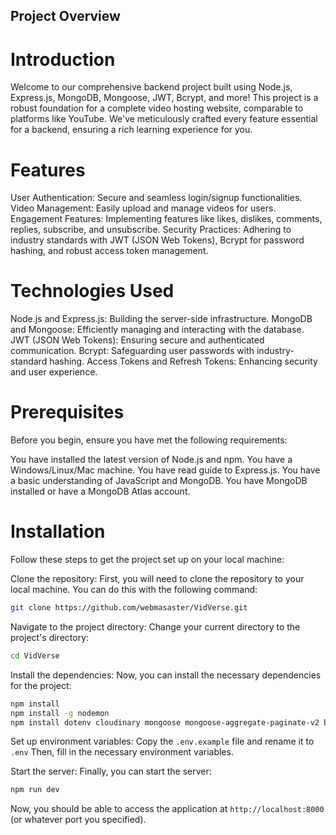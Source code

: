 ## Project Overview
# Introduction
Welcome to our comprehensive backend project built using Node.js, Express.js, MongoDB, Mongoose, JWT, Bcrypt, and more! This project is a robust foundation for a complete video hosting website, comparable to platforms like YouTube. We've meticulously crafted every feature essential for a backend, ensuring a rich learning experience for you.

# Features
User Authentication: Secure and seamless login/signup functionalities.
Video Management: Easily upload and manage videos for users.
Engagement Features: Implementing features like likes, dislikes, comments, replies, subscribe, and unsubscribe.
Security Practices: Adhering to industry standards with JWT (JSON Web Tokens), Bcrypt for password hashing, and robust access token management.
# Technologies Used
Node.js and Express.js: Building the server-side infrastructure.
MongoDB and Mongoose: Efficiently managing and interacting with the database.
JWT (JSON Web Tokens): Ensuring secure and authenticated communication.
Bcrypt: Safeguarding user passwords with industry-standard hashing.
Access Tokens and Refresh Tokens: Enhancing security and user experience.
# Prerequisites
Before you begin, ensure you have met the following requirements:

You have installed the latest version of Node.js and npm.
You have a Windows/Linux/Mac machine.
You have read guide to Express.js.
You have a basic understanding of JavaScript and MongoDB.
You have MongoDB installed or have a MongoDB Atlas account.
# Installation
Follow these steps to get the project set up on your local machine:

Clone the repository: First, you will need to clone the repository to your local machine. You can do this with the following command:
```bash
git clone https://github.com/webmasaster/VidVerse.git
```
Navigate to the project directory: Change your current directory to the project's directory:
```bash
cd VidVerse
```
Install the dependencies: Now, you can install the necessary dependencies for the project:
```bash
npm install
npm install -g nodemon
npm install dotenv cloudinary mongoose mongoose-aggregate-paginate-v2 bcrypt jsonwebtoken express cors cookie-parser cloudinary multer fluent-ffmpeg @ffmpeg-installer/ffmpeg @ffprobe-installer/ffprobe
```
Set up environment variables: Copy the ```.env.example``` file and rename it to ```.env``` Then, fill in the necessary environment variables.

Start the server: Finally, you can start the server:
```bash
npm run dev
```
Now, you should be able to access the application at ```http://localhost:8000``` (or whatever port you specified).